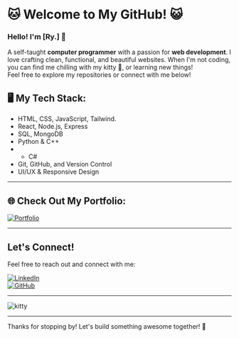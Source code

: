 # 🐱 Welcome to My GitHub! 😺

### Hello! I'm [Ry.] 👋  
A self-taught **computer programmer** with a passion for **web development**. I love crafting clean, functional, and beautiful websites. When I'm not coding, you can find me chilling with my kitty 🐾, or learning new things!  
Feel free to explore my repositories or connect with me below!

## 🖥️ My Tech Stack:
- HTML, CSS, JavaScript, Tailwind.
- React, Node.js, Express
- SQL, MongoDB
- Python & C++
- - C#
- Git, GitHub, and Version Control
- UI/UX & Responsive Design

---

## 🌐 Check Out My Portfolio:
[![Portfolio](https://img.shields.io/badge/Portfolio-Visit-orange?style=for-the-badge&logo=firefox)](https://your-portfolio-link.com)

---

## Let's Connect!  
Feel free to reach out and connect with me:

[![LinkedIn](https://img.shields.io/badge/LinkedIn-Connect-blue?style=for-the-badge&logo=linkedin)](https://linkedin.com/in/your-linkedin)  
[![GitHub](https://img.shields.io/badge/GitHub-Follow-black?style=for-the-badge&logo=github)](https://github.com/techrys)  

---

![kitty](https://media.giphy.com/media/mlvseq9yvZhba/giphy.gif)

---

Thanks for stopping by! Let's build something awesome together! 🚀
